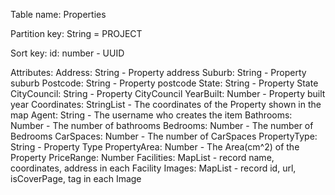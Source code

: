 Table name: Properties

Partition key: String = PROJECT

Sort key: id: number - UUID

Attributes:
Address: String - Property address
Suburb: String - Property suburb
Postcode: String - Property postcode
State: String - Property State
CityCouncil: String - Property CityCouncil
YearBuilt: Number - Property built year
Coordinates: StringList - The coordinates of the Property shown in the map
Agent: String - The username who creates the item
Bathrooms: Number - The number of bathrooms
Bedrooms: Number - The number of Bedrooms
CarSpaces: Number - The number of CarSpaces
PropertyType: String - Property Type
PropertyArea: Number - The Area(cm^2) of the Property
PriceRange: Number 
Facilities: MapList - record name, coordinates, address in each Facility
Images: MapList - record id, url, isCoverPage, tag in each Image


